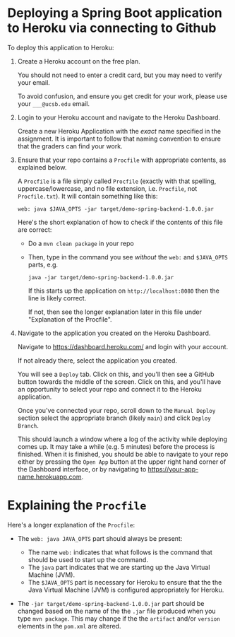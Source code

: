 # Deploying a Spring Boot application to Heroku via connecting to Github

To deploy this application to Heroku:

1. Create a Heroku account on the free plan.

   You should not need to enter a credit card, but you may need to verify your email.

   To avoid confusion, and ensure you get credit for your work, 
   please use your `___@ucsb.edu` email.

2. Login to your Heroku account and navigate to the Heroku Dashboard.

   Create a new Heroku Application with the *exact* name specified in the assignment.
   It is important to follow that naming convention to ensure that the graders can
   find your work.
   
3. Ensure that your repo contains a `Procfile` with appropriate contents, as explained below.

   A `Procfile` is a file simply called `Procfile` (exactly with that
   spelling, uppercase/lowercase, and no file extension, i.e. `Procfile`,
   not `Procfile.txt`).  It will contain something like this:

   ```
   web: java $JAVA_OPTS -jar target/demo-spring-backend-1.0.0.jar
   ```

   Here's the short explanation of how to check if the contents of this file are correct:

   * Do a `mvn clean package` in your repo
   * Then, type in the command you see *without* the `web:` and `$JAVA_OPTS` parts, e.g.
     ```
     java -jar target/demo-spring-backend-1.0.0.jar
     ```
     If this starts up the application on `http://localhost:8080` then the line is
     likely correct.

     If not, then see the longer explanation later in this file under
     "Explanation of the Procfile".
     
4. Navigate to the application you created on the Heroku Dashboard. 

   Navigate to <https://dashboard.heroku.com/> and login with your account.

   If not already there, select the application you created.

   You will see a `Deploy` tab.   Click on this, and you'll then see a GitHub button
   towards the middle of the screen. Click on this, and you'll have an opportunity to
   select your repo and connect it to the Heroku application.

   Once you've connected your repo, scroll down to the `Manual Deploy` section
   select the appropriate branch (likely `main`) and click `Deploy Branch`.

   This should launch a window where a log of the activity while deploying comes up.
   It may take a while (e.g. 5 minutes) before the process is finished.  When it is
   finished, you should be able to navigate to your repo either by pressing the
   `Open App` button at the upper right hand corner of the Dashboard interface, or
   by navigating to <https://your-app-name.herokuapp.com>.

  
# Explaining the `Procfile`

Here's a longer explanation of the `Procfile`:

* The `web: java JAVA_OPTS` part should always be present:
  * The name `web:` indicates that what follows is the command that should be used
    to start up the command. 
  * The `java` part indicates that we are starting up the Java Virtual Machine (JVM).
  * The `$JAVA_OPTS` part is necessary for Heroku to ensure that
    the the Java Virtual Machine (JVM) is configured appropriately for Heroku.

* The `-jar target/demo-spring-backend-1.0.0.jar` part should be changed based on the name of the
  the `.jar` file produced when you type `mvn package`.  This may change if the
  the `artifact` and/or `version` elements in the `pom.xml` are altered.

 
